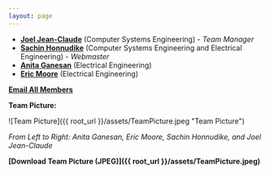 ```yaml
---
layout: page
---
```

* **[Joel Jean-Claude](mailto:jjeancla@student.umass.edu?subject=[SDP])** (Computer Systems Engineering) - *Team Manager*
* **[Sachin Honnudike](mailto:shonnudi@student.umass.edu?subject=[SDP])** (Computer Systems Engineering and Electrical Engineering) - *Webmaster*
* **[Anita Ganesan](mailto:aganesan@student.umass.edu?subject=[SDP])** (Electrical Engineering)
* **[Eric Moore](mailto:eomoore@student.umass.edu?subject=[SDP])** (Electrical Engineering)

**[Email All Members](mailto:jjeancla@student.umass.edu,shonnudi@student.umass.edu,aganesan@student.umass.edu,eomoore@student.umass.edu?subject=[SDP])**

**Team Picture:**

![Team Picture]({{ root_url }}/assets/TeamPicture.jpeg "Team Picture")

*From Left to Right: Anita Ganesan, Eric Moore, Sachin Honnudike, and Joel Jean-Claude*

**[Download Team Picture (JPEG)]({{ root_url }}/assets/TeamPicture.jpeg)**
